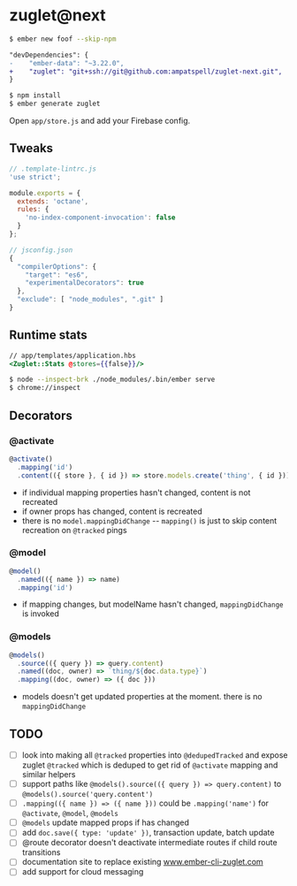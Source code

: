 # zuglet@next

``` bash
$ ember new foof --skip-npm
```

``` diff
"devDependencies": {
-    "ember-data": "~3.22.0",
+    "zuglet": "git+ssh://git@github.com:ampatspell/zuglet-next.git",
}
```

``` bash
$ npm install
$ ember generate zuglet
```

Open `app/store.js` and add your Firebase config.

## Tweaks

``` javascript
// .template-lintrc.js
'use strict';

module.exports = {
  extends: 'octane',
  rules: {
    'no-index-component-invocation': false
  }
};
```

``` javascript
// jsconfig.json
{
  "compilerOptions": {
    "target": "es6",
    "experimentalDecorators": true
  },
  "exclude": [ "node_modules", ".git" ]
}
```

## Runtime stats

``` hbs
// app/templates/application.hbs
<Zuglet::Stats @stores={{false}}/>
```

``` bash
$ node --inspect-brk ./node_modules/.bin/ember serve
$ chrome://inspect
```

## Decorators

### @activate

``` javascript
@activate()
  .mapping('id')
  .content(({ store }, { id }) => store.models.create('thing', { id }))
```

* if individual mapping properties hasn't changed, content is not recreated
* if owner props has changed, content is recreated
* there is no `model.mappingDidChange` -- `mapping()` is just to skip content recreation on `@tracked` pings

### @model

``` javascript
@model()
  .named(({ name }) => name)
  .mapping('id')
```

* if mapping changes, but modelName hasn't changed, `mappingDidChange` is invoked

### @models

``` javascript
@models()
  .source(({ query }) => query.content)
  .named((doc, owner) => `thing/${doc.data.type}`)
  .mapping((doc, owner) => ({ doc }))
```

* models doesn't get updated properties at the moment. there is no `mappingDidChange`

## TODO

- [ ] look into making all `@tracked` properties into `@dedupedTracked` and expose zuglet `@tracked` which is deduped to get rid of `@activate` mapping and similar helpers
- [ ] support paths like `@models().source(({ query }) => query.content)` to `@models().source('query.content')`
- [ ] `.mapping(({ name }) => ({ name }))` could be `.mapping('name')` for `@activate`, `@model`, `@models`
- [ ] `@models` update mapped props if has changed
- [ ] add `doc.save({ type: 'update' })`, transaction update, batch update
- [ ] @route decorator doesn't deactivate intermediate routes if child route transitions
- [ ] documentation site to replace existing www.ember-cli-zuglet.com
- [ ] add support for cloud messaging
